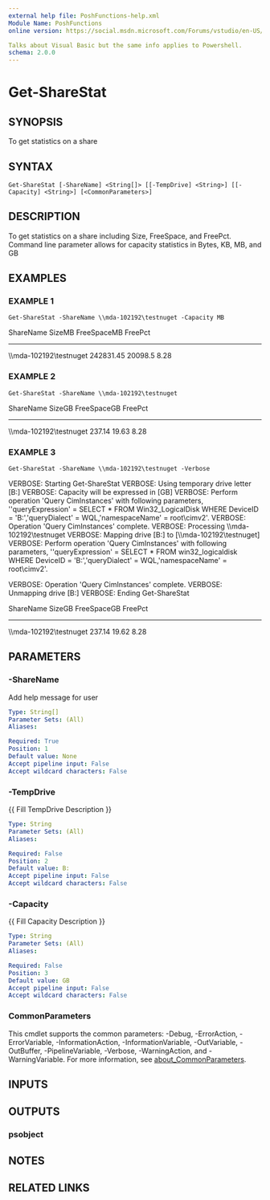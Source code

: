 ```yaml
---
external help file: PoshFunctions-help.xml
Module Name: PoshFunctions
online version: https://social.msdn.microsoft.com/Forums/vstudio/en-US/0221d962-26e6-4a7e-be7a-72cd669a0dfc/why-systemmathround0251-2?forum=vbgeneral

Talks about Visual Basic but the same info applies to Powershell.
schema: 2.0.0
---
```


# Get-ShareStat

## SYNOPSIS
To get statistics on a share

## SYNTAX

```
Get-ShareStat [-ShareName] <String[]> [[-TempDrive] <String>] [[-Capacity] <String>] [<CommonParameters>]
```

## DESCRIPTION
To get statistics on a share including Size, FreeSpace, and FreePct.
Command line
parameter allows for capacity statistics in Bytes, KB, MB, and GB

## EXAMPLES

### EXAMPLE 1
```
Get-ShareStat -ShareName \\mda-102192\testnuget -Capacity MB
```

ShareName                 SizeMB FreeSpaceMB FreePct
---------                 ------ ----------- -------
\\\\mda-102192\testnuget 242831.45     20098.5    8.28

### EXAMPLE 2
```
Get-ShareStat -ShareName \\mda-102192\testnuget
```

ShareName              SizeGB FreeSpaceGB FreePct
---------              ------ ----------- -------
\\\\mda-102192\testnuget 237.14       19.63    8.28

### EXAMPLE 3
```
Get-ShareStat -ShareName \\mda-102192\testnuget -Verbose
```

VERBOSE: Starting Get-ShareStat
VERBOSE: Using temporary drive letter \[B:\]
VERBOSE: Capacity will be expressed in \[GB\]
VERBOSE: Perform operation 'Query CimInstances' with following parameters, ''queryExpression' = SELECT * FROM Win32_LogicalDisk WHERE DeviceID = 'B:','queryDialect' = WQL,'namespaceName' = root\cimv2'.
VERBOSE: Operation 'Query CimInstances' complete.
VERBOSE: Processing \\\\mda-102192\testnuget
VERBOSE: Mapping drive \[B:\] to \[\\\\mda-102192\testnuget\]
VERBOSE: Perform operation 'Query CimInstances' with following parameters, ''queryExpression' = SELECT * FROM win32_logicaldisk WHERE DeviceID = 'B:','queryDialect' = WQL,'namespaceName' = root\cimv2'.

VERBOSE: Operation 'Query CimInstances' complete.
VERBOSE: Unmapping drive \[B:\]
VERBOSE: Ending Get-ShareStat

ShareName              SizeGB FreeSpaceGB FreePct
---------              ------ ----------- -------
\\\\mda-102192\testnuget 237.14       19.62    8.28

## PARAMETERS

### -ShareName
Add help message for user

```yaml
Type: String[]
Parameter Sets: (All)
Aliases:

Required: True
Position: 1
Default value: None
Accept pipeline input: False
Accept wildcard characters: False
```

### -TempDrive
{{ Fill TempDrive Description }}

```yaml
Type: String
Parameter Sets: (All)
Aliases:

Required: False
Position: 2
Default value: B:
Accept pipeline input: False
Accept wildcard characters: False
```

### -Capacity
{{ Fill Capacity Description }}

```yaml
Type: String
Parameter Sets: (All)
Aliases:

Required: False
Position: 3
Default value: GB
Accept pipeline input: False
Accept wildcard characters: False
```

### CommonParameters
This cmdlet supports the common parameters: -Debug, -ErrorAction, -ErrorVariable, -InformationAction, -InformationVariable, -OutVariable, -OutBuffer, -PipelineVariable, -Verbose, -WarningAction, and -WarningVariable. For more information, see [about_CommonParameters](http://go.microsoft.com/fwlink/?LinkID=113216).

## INPUTS

## OUTPUTS

### psobject
## NOTES

## RELATED LINKS
